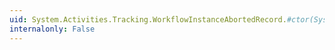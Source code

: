 ```yaml
---
uid: System.Activities.Tracking.WorkflowInstanceAbortedRecord.#ctor(System.Guid,System.String,System.String,System.Activities.WorkflowIdentity)
internalonly: False
---
```

